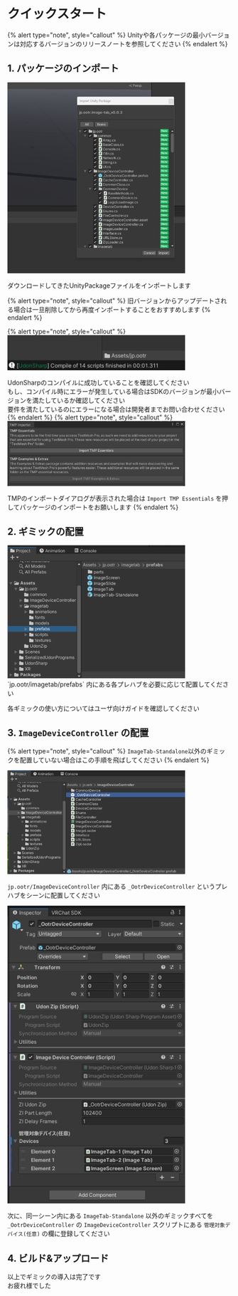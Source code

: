 # クイックスタート
{% alert type="note", style="callout" %}
Unityや各パッケージの最小バージョンは対応するバージョンのリリースノートを参照してください
{% endalert %}
## 1. パッケージのインポート
<img src="./img/quick-start-1.png" width=400>

ダウンロードしてきたUnityPackageファイルをインポートします

{% alert type="note", style="callout" %}
旧バージョンからアップデートされる場合は一旦削除してから再度インポートすることをおすすめします
{% endalert %}

{% alert type="note", style="callout" %}
<img src="./img/quick-start-2.png" width=400>

UdonSharpのコンパイルに成功していることを確認してください  
もし、コンパイル時にエラーが発生している場合はSDKのバージョンが最小バージョンを満たしているか確認してください  
要件を満たしているのにエラーになる場合は開発者までお問い合わせください
{% endalert %}
{% alert type="note", style="callout" %}
<img src="./img/quick-start-6.png" width=400>

TMPのインポートダイアログが表示された場合は `Import TMP Essentials` を押してパッケージのインポートをお願いします
{% endalert %}

## 2. ギミックの配置
<img src="./img/quick-start-3.png" width=400>  
`jp.ootr/imagetab/prefabs` 内にある各プレハブを必要に応じて配置してください  

各ギミックの使い方についてはユーザ向けガイドを確認してください

## 3. `ImageDeviceController` の配置
{% alert type="note", style="callout" %}
`ImageTab-Standalone`以外のギミックを配置していない場合はこの手順を飛ばしてください
{% endalert %}

<img src="./img/quick-start-4.png" width=400>

`jp.ootr/ImageDeviceController` 内にある `_OotrDeviceController` というプレハブをシーンに配置してください  

<img src="./img/quick-start-5.png" width=400>

次に、同一シーン内にある `ImageTab-Standalone` 以外のギミックすべてを `_OotrDeviceController` の `ImageDeviceController` スクリプトにある `管理対象デバイス(任意)` の欄に登録してください

## 4. ビルド&アップロード
以上でギミックの導入は完了です  
お疲れ様でした  
